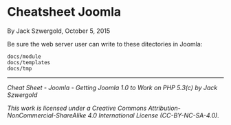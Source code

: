 # Cheatsheet Joomla

By Jack Szwergold, October 5, 2015

Be sure the web server user can write to these ditectories in Joomla:

	docs/module
	docs/templates
	docs/tmp

***

*Cheat Sheet - Joomla - Getting Joomla 1.0 to Work on PHP 5.3(c) by Jack Szwergold*

*This work is licensed under a Creative Commons Attribution-NonCommercial-ShareAlike 4.0 International License (CC-BY-NC-SA-4.0).*